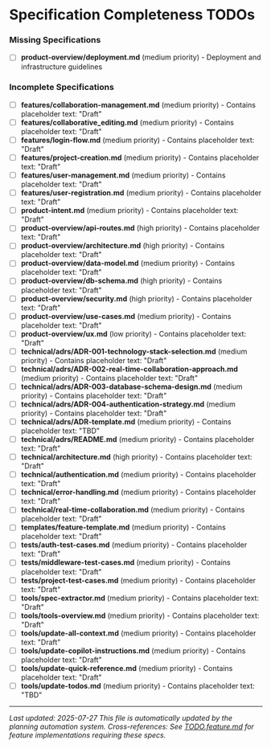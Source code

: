 # Specification Completeness TODOs


### Missing Specifications
- [ ] **product-overview/deployment.md** (medium priority) - Deployment and infrastructure guidelines
### Incomplete Specifications
- [ ] **features/collaboration-management.md** (medium priority) - Contains placeholder text: "Draft"
- [ ] **features/collaborative_editing.md** (medium priority) - Contains placeholder text: "Draft"
- [ ] **features/login-flow.md** (medium priority) - Contains placeholder text: "Draft"
- [ ] **features/project-creation.md** (medium priority) - Contains placeholder text: "Draft"
- [ ] **features/user-management.md** (medium priority) - Contains placeholder text: "Draft"
- [ ] **features/user-registration.md** (medium priority) - Contains placeholder text: "Draft"
- [ ] **product-intent.md** (medium priority) - Contains placeholder text: "Draft"
- [ ] **product-overview/api-routes.md** (high priority) - Contains placeholder text: "Draft"
- [ ] **product-overview/architecture.md** (high priority) - Contains placeholder text: "Draft"
- [ ] **product-overview/data-model.md** (medium priority) - Contains placeholder text: "Draft"
- [ ] **product-overview/db-schema.md** (high priority) - Contains placeholder text: "Draft"
- [ ] **product-overview/security.md** (high priority) - Contains placeholder text: "Draft"
- [ ] **product-overview/use-cases.md** (medium priority) - Contains placeholder text: "Draft"
- [ ] **product-overview/ux.md** (low priority) - Contains placeholder text: "Draft"
- [ ] **technical/adrs/ADR-001-technology-stack-selection.md** (medium priority) - Contains placeholder text: "Draft"
- [ ] **technical/adrs/ADR-002-real-time-collaboration-approach.md** (medium priority) - Contains placeholder text: "Draft"
- [ ] **technical/adrs/ADR-003-database-schema-design.md** (medium priority) - Contains placeholder text: "Draft"
- [ ] **technical/adrs/ADR-004-authentication-strategy.md** (medium priority) - Contains placeholder text: "Draft"
- [ ] **technical/adrs/ADR-template.md** (medium priority) - Contains placeholder text: "TBD"
- [ ] **technical/adrs/README.md** (medium priority) - Contains placeholder text: "Draft"
- [ ] **technical/architecture.md** (high priority) - Contains placeholder text: "Draft"
- [ ] **technical/authentication.md** (medium priority) - Contains placeholder text: "Draft"
- [ ] **technical/error-handling.md** (medium priority) - Contains placeholder text: "Draft"
- [ ] **technical/real-time-collaboration.md** (medium priority) - Contains placeholder text: "Draft"
- [ ] **templates/feature-template.md** (medium priority) - Contains placeholder text: "Draft"
- [ ] **tests/auth-test-cases.md** (medium priority) - Contains placeholder text: "Draft"
- [ ] **tests/middleware-test-cases.md** (medium priority) - Contains placeholder text: "Draft"
- [ ] **tests/project-test-cases.md** (medium priority) - Contains placeholder text: "Draft"
- [ ] **tools/spec-extractor.md** (medium priority) - Contains placeholder text: "Draft"
- [ ] **tools/tools-overview.md** (medium priority) - Contains placeholder text: "Draft"
- [ ] **tools/update-all-context.md** (medium priority) - Contains placeholder text: "Draft"
- [ ] **tools/update-copilot-instructions.md** (medium priority) - Contains placeholder text: "Draft"
- [ ] **tools/update-quick-reference.md** (medium priority) - Contains placeholder text: "Draft"
- [ ] **tools/update-todos.md** (medium priority) - Contains placeholder text: "TBD"

---
*Last updated: 2025-07-27*
*This file is automatically updated by the planning automation system.*
*Cross-references: See [TODO.feature.md](TODO.feature.md) for feature implementations requiring these specs.*